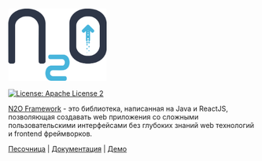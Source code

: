 <p>
  <a href="https://n2oapp.net/" target="_blank">
    <img src="logo.png" alt="N2O Framework" width="200">
  </a>
</p>

[![License: Apache License 2](https://img.shields.io/hexpm/l/plug.svg?style=flat)](http://www.apache.org/licenses/LICENSE-2.0)

[N2O Framework](https://n2oapp.net) - это библиотека, написанная на Java и ReactJS, позволяющая создавать web приложения со сложными пользовательскими интерфейсами без глубоких знаний web технологий и frontend фреймворков.

[Песочница](https://sandbox.n2oapp.net/) <span> | </span>    [Документация](https://n2oapp.net/docs/) | </span>    [Демо](https://n2oapp.net/demo/) <span> 
